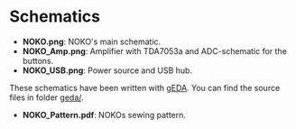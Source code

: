 # Schematics

* **NOKO.png**:
NOKO's main schematic.
* **NOKO_Amp.png**:
Amplifier with TDA7053a and ADC-schematic for the buttons.
* **NOKO_USB.png**:
Power source and USB hub.

These schematics have been written with [gEDA](http://www.geda-project.org/). You can find the source files in folder [geda/](https://github.com/NikolaiRadke/NOKO/tree/master/schematics/geda).

* **NOKO_Pattern.pdf**:
NOKOs sewing pattern. 

